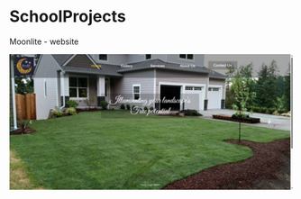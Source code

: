 # SchoolProjects

Moonlite - website

![image alt](https://github.com/ErylSantos/SchoolProjects/blob/90451ca6d957403bdcfbcc538f9613d0d610528c/screenshots/moonlite.PNG)


